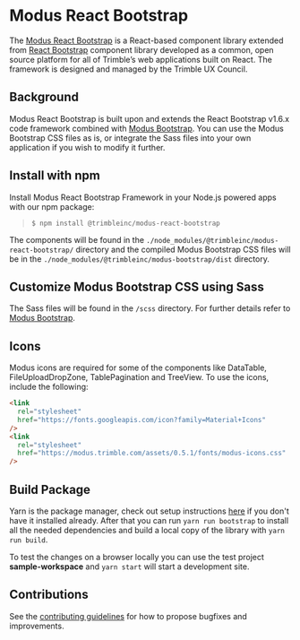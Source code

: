 # Modus React Bootstrap

The [Modus React Bootstrap](https://modus-react-bootstrap.trimble.com/getting-started/) is a React-based component library extended from [React Bootstrap](https://react-bootstrap-v4.netlify.app/) component library developed as a common, open source platform for all of Trimble’s web applications built on React. The framework is designed and managed by the Trimble UX Council.

## Background

Modus React Bootstrap is built upon and extends the React Bootstrap v1.6.x code framework combined with [Modus Bootstrap](https://modus-bootstrap.trimble.com/getting-started/). You can use the Modus Bootstrap CSS files as is, or integrate the Sass files into your own application if you wish to modify it further.

## Install with npm

Install Modus React Bootstrap Framework in your Node.js powered apps with our npm package:

> `$ npm install @trimbleinc/modus-react-bootstrap`

The components will be found in the `./node_modules/@trimbleinc/modus-react-bootstrap/` directory and the compiled Modus Bootstrap CSS files will be in the `./node_modules/@trimbleinc/modus-bootstrap/dist` directory.

## Customize Modus Bootstrap CSS using Sass

The Sass files will be found in the `/scss` directory. For further details refer to [Modus Bootstrap](https://modus-bootstrap.trimble.com/getting-started/#customize-using-sass).

## Icons

Modus icons are required for some of the components like DataTable, FileUploadDropZone, TablePagination and TreeView. To use the icons, include the following:

```html
<link
  rel="stylesheet"
  href="https://fonts.googleapis.com/icon?family=Material+Icons"
/>
<link
  rel="stylesheet"
  href="https://modus.trimble.com/assets/0.5.1/fonts/modus-icons.css"
/>
```

## Build Package

Yarn is the package manager, check out setup
instructions [here](https://yarnpkg.com/en/docs/install) if you don't have it installed already.
After that you can run `yarn run bootstrap` to install all the needed dependencies and build a local copy of the library with `yarn run build`.

To test the changes on a browser locally you can use the test project **sample-workspace** and `yarn start` will start a development site.

## Contributions

See the [contributing guidelines](https://github.com/trimble-oss/modus-react-bootstrap/blob/main/CONTRIBUTING.md) for how to propose bugfixes and improvements.
